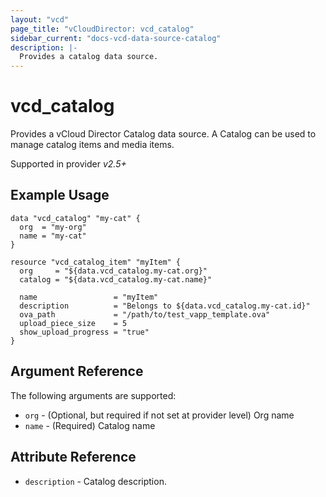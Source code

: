 ```yaml
---
layout: "vcd"
page_title: "vCloudDirector: vcd_catalog"
sidebar_current: "docs-vcd-data-source-catalog"
description: |-
  Provides a catalog data source.
---
```


# vcd\_catalog

Provides a vCloud Director Catalog data source. A Catalog can be used to manage catalog items and media items.

Supported in provider *v2.5+*

## Example Usage

```hcl
data "vcd_catalog" "my-cat" {
  org  = "my-org"
  name = "my-cat"
}

resource "vcd_catalog_item" "myItem" {
  org     = "${data.vcd_catalog.my-cat.org}"
  catalog = "${data.vcd_catalog.my-cat.name}"

  name                 = "myItem"
  description          = "Belongs to ${data.vcd_catalog.my-cat.id}"
  ova_path             = "/path/to/test_vapp_template.ova"
  upload_piece_size    = 5
  show_upload_progress = "true"
}
```

## Argument Reference

The following arguments are supported:

* `org` - (Optional, but required if not set at provider level) Org name 
* `name` - (Required) Catalog name

## Attribute Reference

* `description` - Catalog description.
